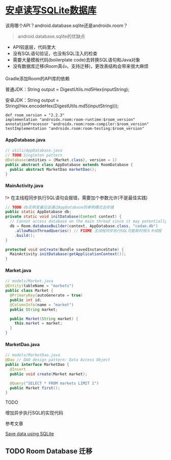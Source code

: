 # [安卓读写SQLite数据库](/2020/01/android_sqlite.md)

<i class="fa fa-hashtag"></i>
该用哪个API？android.database.sqlite还是androidx.room？

> android.database.sqlite的优缺点

- API较底层，代码里大
- 没有SQL语句验证，也没有SQL注入的检查 
- 需要大量模板代码(boilerplate code)去转换SQL语句和Java对象
- 没有数据库迁移(Room真👍，支持迁移)，更改表结构会带来很大麻烦



<i class="fa fa-hashtag"></i>
Gradle添加Room的API库的依赖

普通JDK：String output = DigestUtils.md5Hex(inputString);


安卓JDK：String output = String(Hex.encodeHex(DigestUtils.md5(inputString)));

```
def room_version = "2.2.3"
implementation "androidx.room:room-runtime:$room_version"
annotationProcessor "androidx.room:room-compiler:$room_version"
testImplementation "androidx.room:room-testing:$room_version"
```

<!-- tabs:start -->

#### **AppDatabase.java**

```java
// utils/AppDatabase.java
// TODO Singleton pattern
@Database(entities = {Market.class}, version = 1)
public abstract class AppDatabase extends RoomDatabase {
  public abstract MarketDao marketDao();
}
```

#### **MainActivity.java**

!> 在主线程同步执行SQL语句会报错，需要加个参数允许(不是最佳实践)

```java
// TODO db实例变量应该通过AppDatabase的单例模式去存储
public static AppDatabase db;
private static void initDatabase(Context context) {
  // Cannot access database on the main thread since it may potentially lock the UI for a long period of time.
  db = Room.databaseBuilder(context, AppDatabase.class, "cadae.db")
    .allowMainThreadQueries() // FIXME 主线程同步执行SQL可能耗时很久卡线程
    .build();
}

protected void onCreate(Bundle savedInstanceState) {
  MainActivity.initDatabase(getApplicationContext());
}
```

#### **Market.java**

```java
// models/Market.java
@Entity(tableName = "markets")
public class Market {
  @PrimaryKey(autoGenerate = true)
  public int id;
  @ColumnInfo(name = "market")
  public String market;

  public Market(String market) {
    this.market = market;
  }
}
```

#### **MarketDao.java**

```java
// models/MarketDao.java
@Dao // DAO design pattern: Data Access Object
public interface MarketDao {
  @Insert
  public void create(Market market);

  @Query("SELECT * FROM markets LIMIT 1")
  public Market first();
}
```

<!-- tabs:end -->

<i class="fa fa-hashtag"></i>
TODO

增加异步执行SQL的实现代码

<i class="fa fa-hashtag"></i>
参考文章

[Save data using SQLite](https://developer.android.com/training/data-storage/sqlite)

## TODO Room Database 迁移